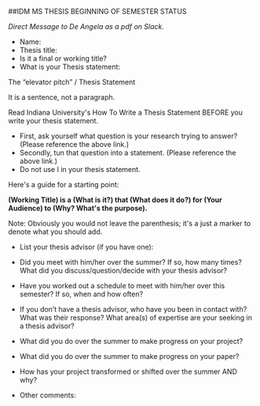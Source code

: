 ##IDM MS THESIS BEGINNING OF SEMESTER STATUS *Direct Message to De Angela as a pdf on Slack.** Name:* Thesis title:* Is it a final or working title?* What is your Thesis statement:The “elevator pitch” / Thesis StatementIt is a sentence, not a paragraph.Read Indiana University's How To Write a Thesis Statement BEFORE you write your thesis statement.* First, ask yourself what question is your research trying to answer? (Please reference the above link.)* Secondly, tun that question into a statement. (Please reference the above link.)* Do not use I in your thesis statement.Here's a guide for a starting point:**(Working Title) is a (What is it?) that (What does it do?) for (Your Audience) to (Why? What's the purpose).**Note: Obviously you would not leave the parenthesis; it's a just a marker to denote what you should add.* List your thesis advisor (if you have one):* Did you meet with him/her over the summer? If so, how many times? What did you discuss/question/decide with your thesis advisor?* Have you worked out a schedule to meet with him/her over this semester? If so, when and how often?* If you don’t have a thesis advisor, who have you been in contact with? What was their response? What area(s) of expertise are your seeking in a thesis advisor?* What did you do over the summer to make progress on your project?* What did you do over the summer to make progress on your paper?* How has your project transformed or shifted over the summer AND why?* Other comments: